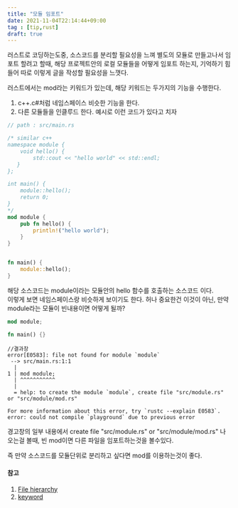 ```yaml
---
title: "모듈 임포트"
date: 2021-11-04T22:14:44+09:00
tag : [tip,rust]
draft: true
---
```



러스트로 코딩하는도중, 소스코드를 분리할 필요성을 느껴 별도의 모듈로 만들고나서 임포트 할려고 할때, 해당 프로젝트안의
로컬 모듈들을 어떻게 임포트 하는지, 기억하기 힘들어 따로 이렇게 글을 작성할 필요성을 느꼇다.  

러스트에서는 mod라는 키워드가 있는데, 해당 키워드는 두가지의 기능을 수행한다.
1. c++.c#처럼 네임스페이스 비슷한 기능을 한다.
2. 다른 모듈들을 인클루드 한다.
예시로 이런 코드가 있다고 치자
``` rust
// path : src/main.rs

/* similar c++
namespace module {
    void hello() {
        std::cout << "hello world" << std::endl;
   }
};  

int main() {
    module::hello();
    return 0;
}
*/
mod module {
    pub fn hello() {
        println!("hello world");
    }
}


fn main() {
    module::hello();
}
```
해당 소스코드는 module이라는 모듈안의 hello 함수를 호출하는 소스코드 이다.  
이렇게 보면 네임스페이스랑 비슷하게 보이기도 한다. 허나 중요한건 이것이 아닌, 만약
module라는 모듈이 빈내용이면 어떻게 될까?
``` rust
mod module;

fn main() {}
```

```
//결과창
error[E0583]: file not found for module `module`
 --> src/main.rs:1:1
  |
1 | mod module;
  | ^^^^^^^^^^^
  |
  = help: to create the module `module`, create file "src/module.rs" or "src/module/mod.rs"

For more information about this error, try `rustc --explain E0583`.
error: could not compile `playground` due to previous error
```
경고창의 일부 내용에서 create file "src/module.rs" or "src/module/mod.rs" 나오는걸 볼때, 빈 mod이면
다른 파일을 임포트하는것을 볼수있다.  

즉 만약 소스코드를 모듈단위로 분리하고 싶다면 mod를 이용하는것이 좋다.
#### 참고
1. [File hierarchy](https://doc.rust-lang.org/rust-by-example/mod/split.html)
2. [keyword](https://doc.rust-lang.org/std/keyword.mod.html)